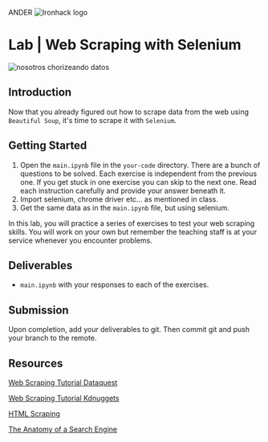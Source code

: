 ANDER
![Ironhack logo](https://i.imgur.com/1QgrNNw.png)

# Lab | Web Scraping with Selenium

![nosotros chorizeando datos](https://conceptodefinicion.de/wp-content/uploads/2017/10/Data_Mining.jpg)

## Introduction
Now that you already figured out how to scrape data from the web using `Beautiful Soup`, it's time to scrape it with `Selenium`.

## Getting Started
1. Open the `main.ipynb` file in the `your-code` directory. There are a bunch of questions to be solved. Each exercise is independent from the previous one. If you get stuck in one exercise you can skip to the next one. Read each instruction carefully and provide your answer beneath it. 
1. Import selenium, chrome driver etc... as mentioned in class.
1. Get the same data as in the `main.ipynb` file, but using selenium.

In this lab, you will practice a series of exercises to test your web scraping skills. You will work on your own but remember the teaching staff is at your service whenever you encounter problems.





## Deliverables

- `main.ipynb` with your responses to each of the exercises.

## Submission

Upon completion, add your deliverables to git. Then commit git and push your branch to the remote.

## Resources

[Web Scraping Tutorial Dataquest](https://www.dataquest.io/blog/web-scraping-tutorial-python/)

[Web Scraping Tutorial Kdnuggets](https://www.kdnuggets.com/2018/02/web-scraping-tutorial-python.html)

[HTML Scraping](https://docs.python-guide.org/scenarios/scrape/)

[The Anatomy of a Search Engine](http://infolab.stanford.edu/~backrub/google.html)

